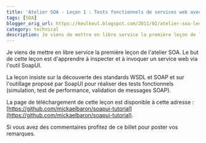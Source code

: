 ```yaml
---
title: 'Atelier SOA - Leçon 1 : Tests fonctionnels de services web avec SOAP-UI'
tags: [SOA]
blogger_orig_url: https://keulkeul.blogspot.com/2011/02/atelier-soa-lecon-1-tests-fonctionnels.html
category: technical
description: Je viens de mettre en libre service la première leçon de l'atelier SOA. Le but de cette leçon est d'apprendre à inspecter et à invoquer un service web via l'outil SoapUI.
---
```


Je viens de mettre en libre service la première leçon de l'atelier SOA. Le but de cette leçon est d'apprendre à inspecter et à invoquer un service web via l'outil SoapUI.
  
La leçon insiste sur la découverte des standards WSDL et SOAP et sur l'outillage proposé par SoapUI pour réaliser des tests fonctionnels (simulation, test de performance, validation de messages SOAP).  
  
La page de téléchargement de cette leçon est disponible à cette adresse : [https://github.com/mickaelbaron/soapui-tutorial](https://github.com/mickaelbaron/soapui-tutorial).
  
Si vous avez des commentaires profitez de ce billet pour poster vos remarques.